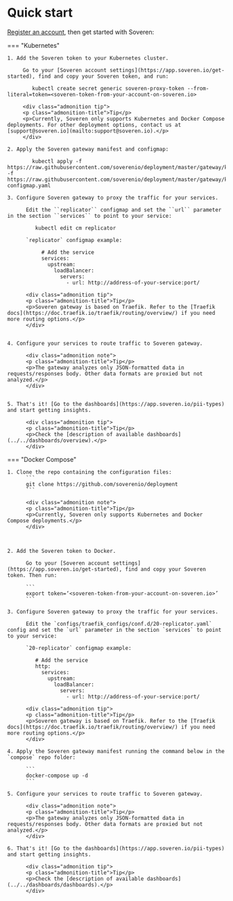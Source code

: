 # Quick start

[Register an account](https://app.soveren.io/sign-up), then get started with Soveren:

=== "Kubernetes"

    1. Add the Soveren token to your Kubernetes cluster.

         Go to your [Soveren account settings](https://app.soveren.io/get-started), find and copy your Soveren token, and run:
      
            kubectl create secret generic soveren-proxy-token --from-literal=token=<soveren-token-from-your-account-on-soveren.io>

         <div class="admonition tip">
         <p class="admonition-title">Tip</p>
         <p>Currently, Soveren only supports Kubernetes and Docker Compose deployments. For other deployment options, contact us at [support@soveren.io](mailto:support@soveren.io).</p>
         </div>
        
    2. Apply the Soveren gateway manifest and configmap:     

            kubectl apply -f https://raw.githubusercontent.com/soverenio/deployment/master/gateway/kubernetes/install.yaml -f https://raw.githubusercontent.com/soverenio/deployment/master/gateway/kubernetes/replicator-configmap.yaml
    
    3. Сonfigure Soveren gateway to proxy the traffic for your services.

          Edit the ``replicator`` configmap and set the ``url`` parameter in the section ``services`` to point to your service:

             kubectl edit cm replicator

          `replicator` configmap example:

               # Add the service
               services:
                 upstream:
                   loadBalancer:
                     servers:
                       - url: http://address-of-your-service:port/

          <div class="admonition tip">
          <p class="admonition-title">Tip</p>
          <p>Soveren gateway is based on Traefik. Refer to the [Traefik docs](https://doc.traefik.io/traefik/routing/overview/) if you need more routing options.</p>
          </div>
          

    4. Configure your services to route traffic to Soveren gateway.

          <div class="admonition note">
          <p class="admonition-title">Tip</p>
          <p>The gateway analyzes only JSON-formatted data in requests/responses body. Other data formats are proxied but not analyzed.</p>
          </div>
          

    5. That's it! [Go to the dashboards](https://app.soveren.io/pii-types) and start getting insights.

          <div class="admonition tip">
          <p class="admonition-title">Tip</p>
          <p>Check the [description of available dashboards](../../dashboards/overview).</p>
          </div>

          

=== "Docker Compose"

    1. Clone the repo containing the configuration files:
          ```
          git clone https://github.com/soverenio/deployment
          ```
          
          <div class="admonition note">
          <p class="admonition-title">Tip</p>
          <p>Currently, Soveren only supports Kubernetes and Docker Compose deployments.</p>
          </div>

         

    2. Add the Soveren token to Docker.

          Go to your [Soveren account settings](https://app.soveren.io/get-started), find and copy your Soveren token. Then run:
          
          ```
          export token=‘<soveren-token-from-your-account-on-soveren.io>’
          ```
          
    3. Сonfigure Soveren gateway to proxy the traffic for your services.

          Edit the `configs/traefik_configs/conf.d/20-replicator.yaml` config and set the `url` parameter in the section `services` to point to your service:

          `20-replicator` configmap example:
       
             # Add the service
             http:
               services:
                 upstream:
                   loadBalancer:
                     servers:
                       - url: http://address-of-your-service:port/

          <div class="admonition tip">
          <p class="admonition-title">Tip</p>
          <p>Soveren gateway is based on Traefik. Refer to the [Traefik docs](https://doc.traefik.io/traefik/routing/overview/) if you need more routing options.</p>
          </div>

    4. Apply the Soveren gateway manifest running the command below in the `compose` repo folder:

          ```
          docker-compose up -d
          ```         

    5. Configure your services to route traffic to Soveren gateway.

          <div class="admonition note">
          <p class="admonition-title">Tip</p>
          <p>The gateway analyzes only JSON-formatted data in requests/responses body. Other data formats are proxied but not analyzed.</p>
          </div>
         
    6. That's it! [Go to the dashboards](https://app.soveren.io/pii-types) and start getting insights.

          <div class="admonition tip">
          <p class="admonition-title">Tip</p>
          <p>Check the [description of available dashboards](../../dashboards/dashboards).</p>
          </div>       
